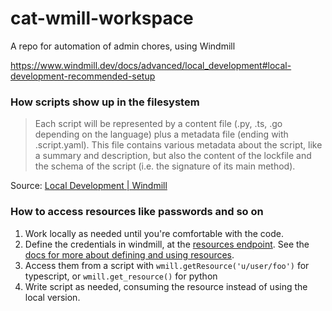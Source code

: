 # cat-wmill-workspace
A repo for automation of admin chores, using Windmill

https://www.windmill.dev/docs/advanced/local_development#local-development-recommended-setup


### How scripts show up in the filesystem

> Each script will be represented by a content file (.py, .ts, .go depending on the language) plus a metadata file (ending with .script.yaml). This file contains various metadata about the script, like a summary and description, but also the content of the lockfile and the schema of the script (i.e. the signature of its main method).

Source: [Local Development | Windmill](https://www.windmill.dev/docs/advanced/local_development)

### How to access resources like passwords and so on

1. Work locally as needed until you're comfortable with the code.
2. Define the credentials in windmill, at the [resources endpoint](https://app.windmill.dev/resources#). See the [docs for more about defining and using resources](https://www.windmill.dev/docs/core_concepts/resources_and_types).
2. Access them from a script with `wmill.getResource('u/user/foo')` for typescript, or `wmill.get_resource()` for python
3. Write script as needed, consuming the resource instead of using the local version.

